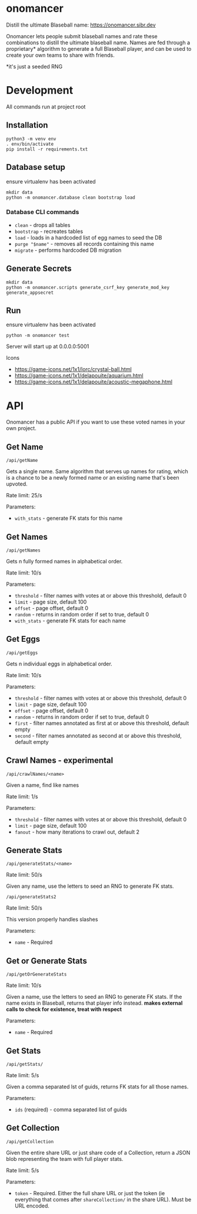 # onomancer
Distill the ultimate Blaseball name: https://onomancer.sibr.dev

Onomancer lets people submit blaseball names and rate these combinations to distill the ultimate blaseball name. Names are fed through a proprietary\* algorithm to generate a full Blaseball player, and can be used to create your own teams to share with friends.

\*it's just a seeded RNG

# Development
All commands run at project root

## Installation
```
python3 -m venv env
. env/bin/activate
pip install -r requirements.txt
```

## Database setup
ensure virtualenv has been activated
```
mkdir data
python -m onomancer.database clean bootstrap load
```

### Database CLI commands
* `clean` - drops all tables
* `bootstrap` - recreates tables
* `load` - loads in a hardcoded list of egg names to seed the DB
* `purge "$name"` - removes all records containing this name
* `migrate` - performs hardcoded DB migration

## Generate Secrets
```
mkdir data
python -m onomancer.scripts generate_csrf_key generate_mod_key generate_appsecret
```

## Run
ensure virtualenv has been activated
```
python -m onomancer test
```
Server will start up at 0.0.0.0:5001

Icons
* https://game-icons.net/1x1/lorc/crystal-ball.html
* https://game-icons.net/1x1/delapouite/aquarium.html
* https://game-icons.net/1x1/delapouite/acoustic-megaphone.html

# API
Onomancer has a public API if you want to use these voted names in your own project.

## Get Name

`/api/getName`

Gets a single name. Same algorithm that serves up names for rating, which is a chance to be a newly formed name or an existing name that's been upvoted.

Rate limit: 25/s

Parameters:
* `with_stats` - generate FK stats for this name


## Get Names

`/api/getNames`

Gets n fully formed names in alphabetical order.

Rate limit: 10/s

Parameters:
* `threshold` - filter names with votes at or above this threshold, default 0
* `limit` - page size, default 100
* `offset` - page offset, default 0
* `random` - returns in random order if set to true, default 0
* `with_stats` - generate FK stats for each name

## Get Eggs

`/api/getEggs`

Gets n individual eggs in alphabetical order.

Rate limit: 10/s

Parameters:
* `threshold` - filter names with votes at or above this threshold, default 0
* `limit` - page size, default 100
* `offset` - page offset, default 0
* `random` - returns in random order if set to true, default 0
* `first` - filter names annotated as first at or above this threshold, default empty
* `second` - filter names annotated as second at or above this threshold, default empty


## Crawl Names - experimental

`/api/crawlNames/<name>`

Given a name, find like names

Rate limit: 1/s

Parameters:
* `threshold` - filter names with votes at or above this threshold, default 0
* `limit` - page size, default 100
* `fanout` - how many iterations to crawl out, default 2

## Generate Stats

`/api/generateStats/<name>`

Rate limit: 50/s

Given any name, use the letters to seed an RNG to generate FK stats.

`/api/generateStats2`

Rate limit: 50/s

This version properly handles slashes

Parameters:
* `name` - Required

## Get or Generate Stats

`/api/getOrGenerateStats`

Rate limit: 10/s

Given a name, use the letters to seed an RNG to generate FK stats. If the name exists in Blaseball, returns that player info instead. **makes external calls to check for existence, treat with respect**

Parameters:
* `name` - Required


## Get Stats

`/api/getStats/`

Rate limit: 5/s

Given a comma separated lst of guids, returns FK stats for all those names.

Parameters:
* `ids` (required) - comma separated list of guids

## Get Collection

`/api/getCollection`

Given the entire share URL or just share code of a Collection, return a JSON blob representing the team with full player stats.

Rate limit: 5/s

Parameters:
* `token` - Required. Either the full share URL or just the token (ie everything that comes after `shareCollection/` in the share URL). Must be URL encoded.
